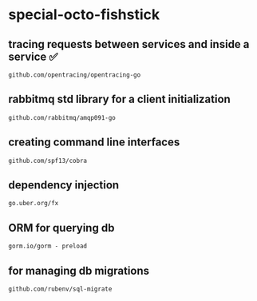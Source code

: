 # special-octo-fishstick


## tracing requests between services and inside a service ✅
    github.com/opentracing/opentracing-go

## rabbitmq std library for a client initialization
    github.com/rabbitmq/amqp091-go

## creating command line interfaces
    github.com/spf13/cobra

##  dependency injection 
    go.uber.org/fx

## ORM for querying db
    gorm.io/gorm - preload

## for managing db migrations
    github.com/rubenv/sql-migrate 





